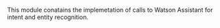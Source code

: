 This module conatains the implemetation of calls to Watson Assistant for intent and entity recognition.
